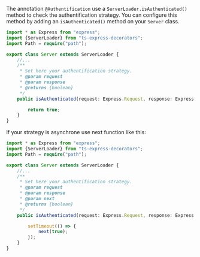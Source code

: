 The annotation `@Authentification` use a `ServerLoader.isAuthenticated()` method to check the authentification strategy.
You can configure this method by adding an `isAuthenticated()` method on your `Server` class.

```typescript
import * as Express from "express";
import {ServerLoader} from "ts-express-decorators";
import Path = require("path");

export class Server extends ServerLoader {
    //...
    /**
     * Set here your authentification strategy.
     * @param request
     * @param response
     * @returns {boolean}
     */
    public isAuthenticated(request: Express.Request, response: Express.Response): boolean {

        return true;
    }
}
```

If your strategy is asynchrone use next function like this:

```typescript
import * as Express from "express";
import {ServerLoader} from "ts-express-decorators";
import Path = require("path");

export class Server extends ServerLoader {
    //...
    /**
     * Set here your authentification strategy.
     * @param request
     * @param response
     * @param next
     * @returns {boolean}
     */
    public isAuthenticated(request: Express.Request, response: Express.Response, next: Express.NextFunction): void {

        setTimeout(() => {
            next(true);
        });
    }
}
```
